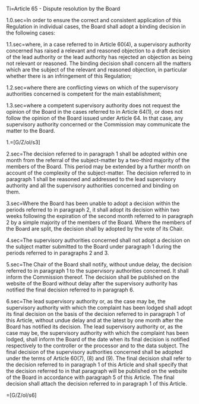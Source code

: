 Ti=Article 65 - Dispute resolution by the Board

1.0.sec=In order to ensure the correct and consistent application of this Regulation in individual cases, the Board shall adopt a binding decision in the following cases:

1.1.sec=where, in a case referred to in Article 60(4), a supervisory authority concerned has raised a relevant and reasoned objection to a draft decision of the lead authority or the lead authority has rejected an objection as being not relevant or reasoned. The binding decision shall concern all the matters which are the subject of the relevant and reasoned objection, in particular whether there is an infringement of this Regulation;

1.2.sec=where there are conflicting views on which of the supervisory authorities concerned is competent for the main establishment;

1.3.sec=where a competent supervisory authority does not request the opinion of the Board in the cases referred to in Article 64(1), or does not follow the opinion of the Board issued under Article 64. In that case, any supervisory authority concerned or the Commission may communicate the matter to the Board.

1.=[G/Z/ol/s3]

2.sec=The decision referred to in paragraph 1 shall be adopted within one month from the referral of the subject-matter by a two-third majority of the members of the Board. This period may be extended by a further month on account of the complexity of the subject-matter. The decision referred to in paragraph 1 shall be reasoned and addressed to the lead supervisory authority and all the supervisory authorities concerned and binding on them.

3.sec=Where the Board has been unable to adopt a decision within the periods referred to in paragraph 2, it shall adopt its decision within two weeks following the expiration of the second month referred to in paragraph 2 by a simple majority of the members of the Board. Where the members of the Board are split, the decision shall by adopted by the vote of its Chair.

4.sec=The supervisory authorities concerned shall not adopt a decision on the subject matter submitted to the Board under paragraph 1 during the periods referred to in paragraphs 2 and 3.

5.sec=The Chair of the Board shall notify, without undue delay, the decision referred to in paragraph 1 to the supervisory authorities concerned. It shall inform the Commission thereof. The decision shall be published on the website of the Board without delay after the supervisory authority has notified the final decision referred to in paragraph 6.

6.sec=The lead supervisory authority or, as the case may be, the supervisory authority with which the complaint has been lodged shall adopt its final decision on the basis of the decision referred to in paragraph 1 of this Article, without undue delay and at the latest by one month after the Board has notified its decision. The lead supervisory authority or, as the case may be, the supervisory authority with which the complaint has been lodged, shall inform the Board of the date when its final decision is notified respectively to the controller or the processor and to the data subject. The final decision of the supervisory authorities concerned shall be adopted under the terms of Article 60(7), (8) and (9). The final decision shall refer to the decision referred to in paragraph 1 of this Article and shall specify that the decision referred to in that paragraph will be published on the website of the Board in accordance with paragraph 5 of this Article. The final decision shall attach the decision referred to in paragraph 1 of this Article.

=[G/Z/ol/s6]
